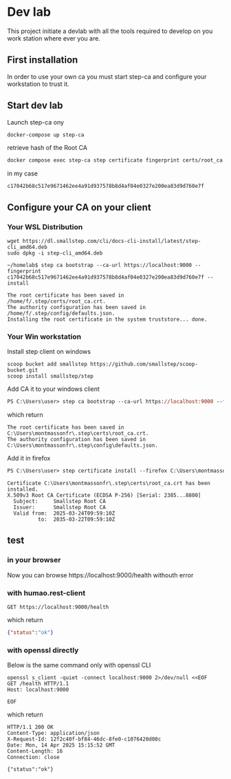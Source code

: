 # Dev lab

This project initiate a devlab with all the tools required to develop on you work station where ever you are.

## First installation

In order to use your own ca you must start step-ca and configure your workstation to trust it.

## Start dev lab

Launch step-ca ony
```bash
docker-compose up step-ca
```

retrieve hash of the Root CA
```bash
docker compose exec step-ca step certificate fingerprint certs/root_ca.crt
```

in my case
```fingerprint
c17042b68c517e9671462ee4a91d937578b8d4af04e0327e200ea83d9d760e7f
```

## Configure your CA on your client

### Your WSL Distribution

```
wget https://dl.smallstep.com/cli/docs-cli-install/latest/step-cli_amd64.deb
sudo dpkg -i step-cli_amd64.deb
```

```
~/homelab$ step ca bootstrap --ca-url https://localhost:9000 --fingerprint  c17042b68c517e9671462ee4a91d937578b8d4af04e0327e200ea83d9d760e7f --install
```

```
The root certificate has been saved in /home/f/.step/certs/root_ca.crt.
The authority configuration has been saved in /home/f/.step/config/defaults.json.
Installing the root certificate in the system truststore... done.
```

### Your Win workstation

Install step client on windows
```
scoop bucket add smallstep https://github.com/smallstep/scoop-bucket.git
scoop install smallstep/step
```

Add CA it to your windows client
```ps
PS C:\Users\user> step ca bootstrap --ca-url https://localhost:9000 --fingerprint c17042b68c517e9671462ee4a91d937578b8d4af04e0327e200ea83d9d760e7f 
```

which return
```
The root certificate has been saved in C:\Users\montmassonfr\.step\certs\root_ca.crt.
The authority configuration has been saved in C:\Users\montmassonfr\.step\config\defaults.json.
```

Add it in firefox
```ps
PS C:\Users\user> step certificate install --firefox C:\Users\montmassonfr\.step\certs\root_ca.crt
```

```
Certificate C:\Users\montmassonfr\.step\certs\root_ca.crt has been installed.
X.509v3 Root CA Certificate (ECDSA P-256) [Serial: 2385...8800]
  Subject:     Smallstep Root CA
  Issuer:      Smallstep Root CA
  Valid from:  2025-03-24T09:59:10Z
          to:  2035-03-22T09:59:10Z
```

## test

### in your browser
Now you can browse https://localhost:9000/health withouth error


### with humao.rest-client
```http
GET https://localhost:9000/health
```

which return
```json
{"status":"ok"}
```

### with openssl directly 

Below is the same command only with openssl CLI
```shell
openssl s_client -quiet -connect localhost:9000 2>/dev/null <<EOF
GET /health HTTP/1.1
Host: localhost:9000

EOF
```

which return
```
HTTP/1.1 200 OK
Content-Type: application/json
X-Request-Id: 12f2c40f-bf84-46dc-8fe0-c1076420d00c
Date: Mon, 14 Apr 2025 15:15:52 GMT
Content-Length: 16
Connection: close

{"status":"ok"}
```